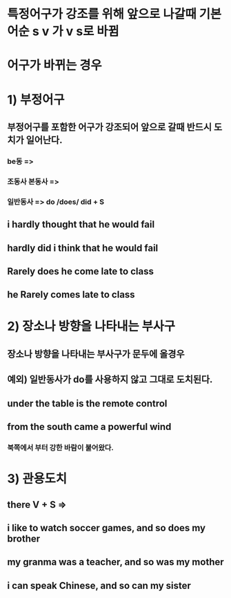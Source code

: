 # 특정어구가 강조를 위해 앞으로 나갈때 기본 어순 s v 가 v s로 바뀜

# 어구가 바뀌는 경우
# 1) 부정어구
## 부정어구를 포함한 어구가 강조되어 앞으로 갈때 반드시 도치가 일어난다.
###  be동 => 
###  조동사 본동사 => 
### 일반동사 => do /does/ did + S


## i hardly thought that he would fail
## hardly did i think that he would fail 

## Rarely does he come late to class
## he Rarely comes late to class

# 2) 장소나 방향을 나타내는 부사구
## 장소나 방향을 나타내는 부사구가 문두에 올경우 
## 예외) 일반동사가 do를 사용하지 않고 그대로 도치된다.

## under the table is the remote control

## from the south came a powerful wind 
### 북쪽에서 부터 강한 바람이 불어왔다.

# 3) 관용도치
## there V + S => 
## i like to watch soccer games, and so does my brother 
## my granma was a teacher, and so was my mother
## i can speak Chinese, and so can my sister
